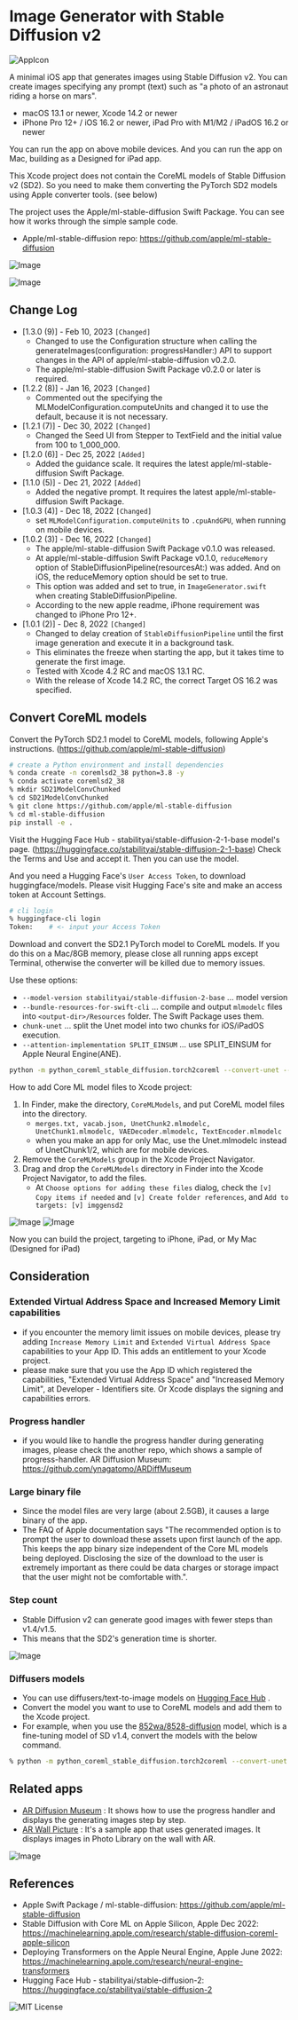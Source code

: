 # Image Generator with Stable Diffusion v2

![AppIcon](images/appicon180.png)

A minimal iOS app that generates images using Stable Diffusion v2.
You can create images specifying any prompt (text) such as "a photo of an astronaut riding a horse on mars".

- macOS 13.1 or newer, Xcode 14.2 or newer
- iPhone Pro 12+ / iOS 16.2 or newer, iPad Pro with M1/M2 / iPadOS 16.2 or newer

You can run the app on above mobile devices.
And you can run the app on Mac, building as a Designed for iPad app.

This Xcode project does not contain the CoreML models of Stable Diffusion v2 (SD2).
So you need to make them converting the PyTorch SD2 models using Apple converter tools.
(see below)

The project uses the Apple/ml-stable-diffusion Swift Package.
You can see how it works through the simple sample code.

- Apple/ml-stable-diffusion repo: https://github.com/apple/ml-stable-diffusion

![Image](images/ss_4_imgs.png)

![Image](images/ss0_1280.png)

## Change Log
- [1.3.0 (9)] - Feb 10, 2023 `[Changed]`
    - Changed to use the Configuration structure when calling the generateImages(configuration: progressHandler:) API to support changes in the API of apple/ml-stable-diffusion v0.2.0.
    - The apple/ml-stable-diffusion Swift Package v0.2.0 or later is required.
- [1.2.2 (8)] - Jan 16, 2023 `[Changed]`
    - Commented out the specifying the MLModelConfiguration.computeUnits and changed it to use the default,
    because it is not necessary.
- [1.2.1 (7)] - Dec 30, 2022 `[Changed]`
    - Changed the Seed UI from Stepper to TextField and the initial value from 100 to 1_000_000.
- [1.2.0 (6)] - Dec 25, 2022 `[Added]`
    - Added the guidance scale. It requires the latest apple/ml-stable-diffusion Swift Package.
- [1.1.0 (5)] - Dec 21, 2022 `[Added]`
    - Added the negative prompt. It requires the latest apple/ml-stable-diffusion Swift Package.
- [1.0.3 (4)] - Dec 18, 2022 `[Changed]`
    - set `MLModelConfiguration.computeUnits` to `.cpuAndGPU`, when running on mobile devices.
- [1.0.2 (3)] - Dec 16, 2022 `[Changed]`
    - The apple/ml-stable-diffusion Swift Package v0.1.0 was released.
    - At apple/ml-stable-diffusion Swift Package v0.1.0, `reduceMemory` option of StableDiffusionPipeline(resourcesAt:)
    was added. And on iOS, the reduceMemory option should be set to true.
    - This option was added and set to true, in `ImageGenerator.swift` when creating StableDiffusionPipeline.
    - According to the new apple readme, iPhone requirement was changed to iPhone Pro 12+.
- [1.0.1 (2)] - Dec 8, 2022 `[Changed]`
    - Changed to delay creation of `StableDiffusionPipeline` until the first image 
    generation and execute it in a background task.
    - This eliminates the freeze when starting the app, but it takes time 
    to generate the first image.
    - Tested with Xcode 4.2 RC and macOS 13.1 RC.
    - With the release of Xcode 14.2 RC, the correct Target OS 16.2 was specified.

## Convert CoreML models

Convert the PyTorch SD2.1 model to CoreML models, following Apple's instructions.
(https://github.com/apple/ml-stable-diffusion)

```bash
# create a Python environment and install dependencies
% conda create -n coremlsd2_38 python=3.8 -y
% conda activate coremlsd2_38
% mkdir SD21ModelConvChunked
% cd SD21ModelConvChunked
% git clone https://github.com/apple/ml-stable-diffusion
% cd ml-stable-diffusion
pip install -e .
```

Visit the Hugging Face Hub - stabilityai/stable-diffusion-2-1-base model's page.
(https://huggingface.co/stabilityai/stable-diffusion-2-1-base)
Check the Terms and Use and accept it. Then you can use the model.

And you need a Hugging Face's `User Access Token`, to download huggingface/models.
Please visit Hugging Face's site and make an access token at Account Settings.

```bash
# cli login
% huggingface-cli login
Token:    # <- input your Access Token
```

Download and convert the SD2.1 PyTorch model to CoreML models.
If you do this on a Mac/8GB memory, please close all running apps except Terminal,
otherwise the converter will be killed due to memory issues.

Use these options:
- `--model-version stabilityai/stable-diffusion-2-base` ... model version
- `--bundle-resources-for-swift-cli` ... compile and output `mlmodelc` files into `<output-dir>/Resources` folder. The Swift Package uses them.
- `chunk-unet` ... split the Unet model into two chunks for iOS/iPadOS execution.
- `--attention-implementation SPLIT_EINSUM` ... use SPLIT_EINSUM for Apple Neural Engine(ANE).

```bash
python -m python_coreml_stable_diffusion.torch2coreml --convert-unet --convert-text-encoder --convert-vae-decoder --convert-safety-checker -o sd2CoremlChunked --model-version stabilityai/stable-diffusion-2-1-base --bundle-resources-for-swift-cli --chunk-unet --attention-implementation SPLIT_EINSUM --compute-unit CPU_AND_NE
```

How to add Core ML model files to Xcode project:

1. In Finder, make the directory, `CoreMLModels`, and put CoreML model files into the directory.
    - `merges.txt, vacab.json, UnetChunk2.mlmodelc, UnetChunk1.mlmodelc, VAEDecoder.mlmodelc, TextEncoder.mlmodelc`
    - when you make an app for only Mac, use the Unet.mlmodelc instead of UnetChunk1/2, which are for mobile devices.
1. Remove the `CoreMLModels` group in the Xcode Project Navigator.
1. Drag and drop the `CoreMLModels` directory in Finder into the Xcode Project Navigator, to add the files.
    - At `Choose options for adding these files` dialog, check the `[v] Copy items if needed` and `[v] Create folder references`, and `Add to targets: [v] imggensd2`

![Image](images/ss4_640.png)
![Image](images/ss3_240.png)

Now you can build the project, targeting to iPhone, iPad, or My Mac (Designed for iPad)

## Consideration

### Extended Virtual Address Space and Increased Memory Limit capabilities

- if you encounter the memory limit issues on mobile devices, please try adding `Increase Memory Limit` and `Extended Virtual Address Space` capabilities to your App ID. This adds an entitlement to your Xcode project.
- please make sure that you use the App ID which registered the capabilities, "Extended Virtual Address Space" and "Increased Memory Limit", at Developer - Identifiers site. Or Xcode displays the signing and capabilities errors.

### Progress handler

- if you would like to handle the progress handler during generating images,
please check the another repo, which shows a sample of progress-handler.
AR Diffusion Museum: https://github.com/ynagatomo/ARDiffMuseum

### Large binary file

- Since the model files are very large (about 2.5GB), it causes a large binary of the app.
- The FAQ of Apple documentation says "The recommended option is to prompt the user to download 
these assets upon first launch of the app. This keeps the app binary size independent of the 
Core ML models being deployed. Disclosing the size of the download to the user is extremely 
important as there could be data charges or storage impact that the user might not be comfortable with.".

### Step count

- Stable Diffusion v2 can generate good images with fewer steps than v1.4/v1.5.
- This means that the SD2's generation time is shorter.

![Image](images/ss_4_steps.png)

### Diffusers models

- You can use diffusers/text-to-image models on [Hugging Face Hub](https://huggingface.co/models?pipeline_tag=text-to-image&sort=downloads) .
- Convert the model you want to use to CoreML models and add them to the Xcode project.
- For example, when you use the [852wa/8528-diffusion](https://huggingface.co/852wa/8528-diffusion) model,
which is a fine-tuning model of SD v1.4, convert the models with the below command.

```bash
% python -m python_coreml_stable_diffusion.torch2coreml --convert-unet --convert-text-encoder --convert-vae-decoder --convert-safety-checker -o sd2CoremlChunked --model-version 852wa/8528-diffusion --bundle-resources-for-swift-cli --chunk-unet --attention-implementation SPLIT_EINSUM --compute-unit CPU_AND_NE
```

## Related apps

- [AR Diffusion Museum](https://github.com/ynagatomo/ARDiffMuseum) : 
It shows how to use the progress handler and displays the generating images step by step.
- [AR Wall Picture](https://github.com/ynagatomo/ARWallPicture) : 
It's a sample app that uses generated images. It displays images in Photo Library on the wall with AR.

![Image](images/relatedapps.jpg)

## References

- Apple Swift Package / ml-stable-diffusion: https://github.com/apple/ml-stable-diffusion
- Stable Diffusion with Core ML on Apple Silicon, Apple Dec 2022: https://machinelearning.apple.com/research/stable-diffusion-coreml-apple-silicon
- Deploying Transformers on the Apple Neural Engine, Apple June 2022: https://machinelearning.apple.com/research/neural-engine-transformers
- Hugging Face Hub - stabilityai/stable-diffusion-2: https://huggingface.co/stabilityai/stable-diffusion-2

![MIT License](http://img.shields.io/badge/license-MIT-blue.svg?style=flat)
